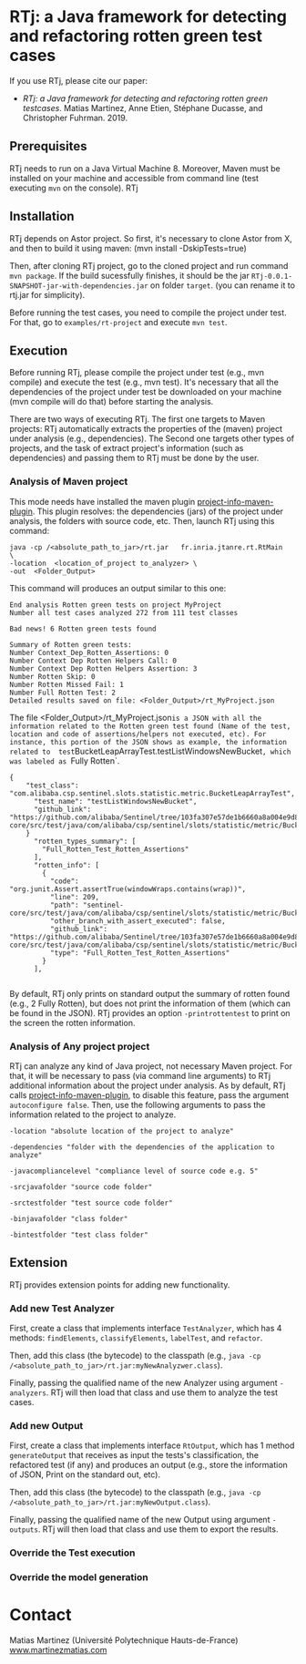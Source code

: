 #  RTj: a Java framework for detecting and refactoring rotten green test cases


If you use RTj, please cite our paper:


* *RTj: a Java framework for detecting and refactoring rotten green testcases*. Matias Martinez, Anne Etien, Stéphane Ducasse, and Christopher Fuhrman. 2019.


## Prerequisites

RTj needs to run on a Java Virtual Machine 8. 
Moreover, Maven must be installed on your machine and accessible from command line (test executing `mvn` on the console).
RTj 

## Installation

RTj depends on Astor project. So first, it's necessary to clone Astor from X, and then to build it using maven: (mvn install -DskipTests=true)

Then, after cloning RTj project, go to the cloned project and run command `mvn package`. If the build sucessfully finishes, it should be the jar  `RTj-0.0.1-SNAPSHOT-jar-with-dependencies.jar` on folder `target`. (you can rename it to rtj.jar for simplicity).

Before running the test cases, you need to compile the project under test.
For that, go to `examples/rt-project` and execute `mvn test`.


## Execution

Before running RTj, please compile the project under test (e.g., mvn compile)  and execute the test (e.g., mvn test). 
It's necessary that all the dependencies of the project under test be downloaded on your machine (mvn compile will do that) before starting the analysis.

There are two ways of executing RTj. 
The first one targets to Maven projects: RTj automatically extracts the properties of the (maven) project under analysis (e.g., dependencies).
The Second one targets other types of projects, and the task of extract project's information (such as dependencies) and passing them to RTj must be done by the user.


### Analysis of Maven project


This mode needs have installed the maven plugin [project-info-maven-plugin](https://github.com/tdurieux/project-info-maven-plugin).
This plugin resolves: the dependencies (jars) of the project under analysis, the folders with source code, etc. 
Then, launch RTj using this command:
```
java -cp /<absolute_path_to_jar>/rt.jar   fr.inria.jtanre.rt.RtMain   \
-location  <location_of_project to_analyzer> \
-out  <Folder_Output> 
``` 

This command will produces an output similar to this one:

```
End analysis Rotten green tests on project MyProject 
Number all test cases analyzed 272 from 111 test classes

Bad news! 6 Rotten green tests found

Summary of Rotten green tests:
Number Context_Dep_Rotten_Assertions: 0
Number Context Dep Rotten Helpers Call: 0
Number Context Dep Rotten Helpers Assertion: 3
Number Rotten Skip: 0
Number Rotten Missed Fail: 1
Number Full Rotten Test: 2
Detailed results saved on file: <Folder_Output>/rt_MyProject.json
```

The file <Folder_Output>/rt_MyProject.json` is a JSON with all the information related to the Rotten green test found (Name of the test, location and code of assertions/helpers not executed, etc).
For instance, this portion of the JSON shows as example, the information related to  test `BucketLeapArrayTest.testListWindowsNewBucket`, which was labeled as `Fully Rotten`. 

```
{
	"test_class": "com.alibaba.csp.sentinel.slots.statistic.metric.BucketLeapArrayTest",
      "test_name": "testListWindowsNewBucket",
      "github_link": "https://github.com/alibaba/Sentinel/tree/103fa307e57de1b6660a8a004e9d8f18283b18c9/sentinel-core/src/test/java/com/alibaba/csp/sentinel/slots/statistic/metric/BucketLeapArrayTest.java#L191",
    }
      "rotten_types_summary": [
        "Full_Rotten_Test_Rotten_Assertions"
      ],
      "rotten_info": [
        {
          "code": "org.junit.Assert.assertTrue(windowWraps.contains(wrap))",
          "line": 209,
          "path": "sentinel-core/src/test/java/com/alibaba/csp/sentinel/slots/statistic/metric/BucketLeapArrayTest.java",
          "other_branch_with_assert_executed": false,
          "github_link": "https://github.com/alibaba/Sentinel/tree/103fa307e57de1b6660a8a004e9d8f18283b18c9/sentinel-core/src/test/java/com/alibaba/csp/sentinel/slots/statistic/metric/BucketLeapArrayTest.java#L209",
          "type": "Full_Rotten_Test_Rotten_Assertions"
        }
      ],
  
 ```
 
  
By default, RTj only prints on standard output the summary of rotten found (e.g., 2 Fully Rotten), but does not print the information of them (which can be found in the JSON). 
RTj provides an option `-printrottentest` to print on the screen the rotten information.

### Analysis of Any project project

RTj can analyze any kind of Java project, not necessary Maven project. 
For that, it will be necessary to pass (via command line arguments) to RTj additional information about the project under analysis.
As by default, RTj calls [project-info-maven-plugin](https://github.com/tdurieux/project-info-maven-plugin),  to disable this feature, pass the argument `autoconfigure false`.
Then, use the following arguments to pass the information related to the project to analyze.

    -location "absolute location of the project to analyze" 

    -dependencies "folder with the dependencies of the application to analyze" 

    -javacompliancelevel "compliance level of source code e.g. 5"
    
    -srcjavafolder "source code folder"
    
    -srctestfolder "test source code folder"
    
    -binjavafolder "class folder"
    
    -bintestfolder "test class folder" 




## Extension

RTj provides extension points for adding new functionality.

### Add new Test Analyzer 

First, create a class that implements interface `TestAnalyzer`, which has 4 methods:
`findElements`, `classifyElements`, `labelTest`, and `refactor`.

Then, add this class (the bytecode) to the classpath (e.g., `java -cp /<absolute_path_to_jar>/rt.jar:myNewAnalyzwer.class`).

Finally, passing the qualified name of the new Analyzer using argument `-analyzers`.
RTj will then load that class and use them to analyze the test cases.




### Add new Output

First, create a class that implements interface `RtOutput`, which has 1 method
`generateOutput` that receives as input the tests's classification, the refactored test (if any) and produces an output (e.g., store the information of JSON, Print on the standard out, etc). 

Then, add this class (the bytecode) to the classpath (e.g., `java -cp /<absolute_path_to_jar>/rt.jar:myNewOutput.class`).

Finally, passing the qualified name of the new Output using argument `-outputs`.
RTj will then load that class and use them to export the results.


### Override the Test execution

### Override the model generation 


# Contact

Matias Martinez (Université Polytechnique Hauts-de-France)
www.martinezmatias.com


